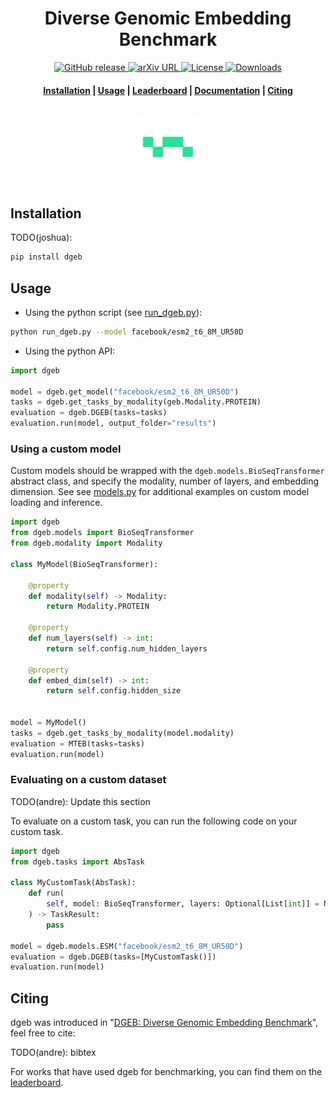 <h1 align="center">Diverse Genomic Embedding Benchmark</h1>

<p align="center">
    <a href="https://github.com/tattabio/dgeb/releases">
        <img alt="GitHub release" src="https://img.shields.io/github/v/release/tattabio/dgeb.svg">
    </a>
    <a href="">
        <img alt="arXiv URL" src="">
    </a>
    <a href="https://github.com/tattabio/dgeb/blob/main/LICENSE">
        <img alt="License" src="https://img.shields.io/github/license/tattabio/dgeb.svg">
    </a>
    <a href="https://pepy.tech/project/dgeb">
        <img alt="Downloads" src="https://static.pepy.tech/personalized-badge/dgeb?period=total&units=international_system&left_color=grey&right_color=orange&left_text=Downloads">
    </a>
</p>

<h4 align="center">
    <p>
        <a href="#installation">Installation</a> |
        <a href="#usage">Usage</a> |
        <a href="https://huggingface.co/spaces/dgeb">Leaderboard</a> |
        <a href="#documentation">Documentation</a> |
        <a href="#citing">Citing</a>
    <p>
</h4>

<h3 align="center">
    <a href="https://huggingface.co/spaces/dgeb"><img style="float: middle; padding: 10px 10px 10px 10px;" width="100" height="100" src="./docs/images/tatta_logo.png" /></a>
</h3>

## Installation

TODO(joshua):

```bash
pip install dgeb
```

## Usage

- Using the python script (see [run_dgeb.py](https://github.com/tattabio/geb/blob/main/run_geb.py)):

```bash
python run_dgeb.py --model facebook/esm2_t6_8M_UR50D
```

- Using the python API:

```py
import dgeb

model = dgeb.get_model("facebook/esm2_t6_8M_UR50D")
tasks = dgeb.get_tasks_by_modality(geb.Modality.PROTEIN)
evaluation = dgeb.DGEB(tasks=tasks)
evaluation.run(model, output_folder="results")
```

### Using a custom model

Custom models should be wrapped with the `dgeb.models.BioSeqTransformer` abstract class, and specify the modality, number of layers, and embedding dimension. See see [models.py](https://github.com/tattabio/geb/blob/main/geb/models.py) for additional examples on custom model loading and inference.

```python
import dgeb
from dgeb.models import BioSeqTransformer
from dgeb.modality import Modality

class MyModel(BioSeqTransformer):

    @property
    def modality(self) -> Modality:
        return Modality.PROTEIN

    @property
    def num_layers(self) -> int:
        return self.config.num_hidden_layers

    @property
    def embed_dim(self) -> int:
        return self.config.hidden_size


model = MyModel()
tasks = dgeb.get_tasks_by_modality(model.modality)
evaluation = MTEB(tasks=tasks)
evaluation.run(model)
```

### Evaluating on a custom dataset

TODO(andre): Update this section

To evaluate on a custom task, you can run the following code on your custom task.

```python
import dgeb
from dgeb.tasks import AbsTask

class MyCustomTask(AbsTask):
    def run(
        self, model: BioSeqTransformer, layers: Optional[List[int]] = None
    ) -> TaskResult:
        pass

model = dgeb.models.ESM("facebook/esm2_t6_8M_UR50D")
evaluation = dgeb.DGEB(tasks=[MyCustomTask()])
evaluation.run(model)
```

</details>

## Citing

dgeb was introduced in "[DGEB: Diverse Genomic Embedding Benchmark]()", feel free to cite:

TODO(andre): bibtex

For works that have used dgeb for benchmarking, you can find them on the [leaderboard](https://huggingface.co/spaces/tattabio/DGEB/leaderboard).

